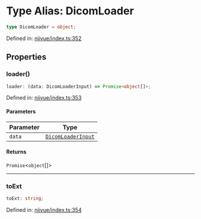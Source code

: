 # Type Alias: DicomLoader

```ts
type DicomLoader = object;
```

Defined in: [niivue/index.ts:352](https://github.com/niivue/niivue/blob/main/packages/niivue/src/niivue/index.ts#L352)

## Properties

### loader()

```ts
loader: (data: DicomLoaderInput) => Promise<object[]>;
```

Defined in: [niivue/index.ts:353](https://github.com/niivue/niivue/blob/main/packages/niivue/src/niivue/index.ts#L353)

#### Parameters

| Parameter | Type                                      |
| --------- | ----------------------------------------- |
| `data`    | [`DicomLoaderInput`](DicomLoaderInput.md) |

#### Returns

`Promise`\<`object`[]\>

---

### toExt

```ts
toExt: string;
```

Defined in: [niivue/index.ts:354](https://github.com/niivue/niivue/blob/main/packages/niivue/src/niivue/index.ts#L354)
